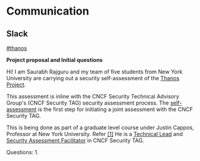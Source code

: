 # Communication

## Slack

[#thanos](https://slack.cncf.io/)

**Project proposal and Initial questions**

Hi!
I am Saurabh Rajguru and my team of five students from New York University are carrying out a security self-assessment of the [Thanos Project](https://thanos.io/).

This assessment is inline with the CNCF Security Technical Advisory Group's (CNCF Security TAG) security assessment process.
The [self-assessment](https://github.com/cncf/tag-security/blob/main/assessments/guide/self-assessment.md) is the first step for initiating a joint assessment with the CNCF Security TAG.

This is being done as part of a graduate level course under Justin Cappos, Professor at New York University. Refer [[1]](https://github.com/cncf/tag-security/issues/1102)
He is a [Technical Lead](https://github.com/cncf/tag-security/blob/main/governance/roles.md#role-of-technical-leads) and
[Security Assessment Facilitator](https://github.com/cncf/tag-security/blob/main/governance/roles.md#facilitation-roles) in CNCF Security TAG.

Questions:
1.
